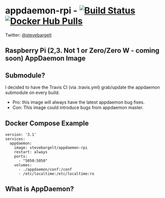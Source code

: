 # appdaemon-rpi - [![Build Status](https://travis-ci.org/stevebargelt/appdaemon-rpi.svg?branch=master)](https://travis-ci.org/stevebargelt/appdaemon-rpi)[![Docker Hub Pulls](https://img.shields.io/docker/pulls/stevebargelt/appdaemon-rpi.svg)](https://hub.docker.com/r/stevebargelt/appdaemon-rpi/)

Twitter: [@stevebargelt](http://www.twitter.com/stevebargelt)

## Raspberry Pi (2,3. Not 1 or Zero/Zero W - coming soon) AppDaemon Image

## Submodule?

I decided to have the Travis CI (via .travis.yml) grab/update the appdaemon submodule on every build.

* Pro: this image will always have the latest appdaemon bug fixes.
* Con: This image could introduce bugs from appdaemon master.

## Docker Compose Example

```
version: '3.1'
services:
  appdaemon:
    image: stevebargelt/appdaemon-rpi
    restart: always
    ports:
      - "5050:5050"
    volumes:
      - ./appdaemon/conf:/conf
      - /etc/localtime:/etc/localtime:ro
```

## What is AppDaemon?

